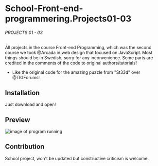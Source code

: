 # School-Front-end-programmering.Projects01-03
###### PROJECTS 01 - 03
All projects in the course Front-end Programming, which was the second course we took @Arcada in web design that focused on JavaScript.
Most things should be in Swedish, sorry for any inconvenience.
Some parts are credited in the comments of the code to original authors/tutorials!
* Like the original code for the amazing puzzle from "St33d" over @TIGForums!

## Installation
Just download and open!

## Preview
![image of program running](media/site.gif)

## Contribution
School project, won't be updated but constructive criticism is welcome.


